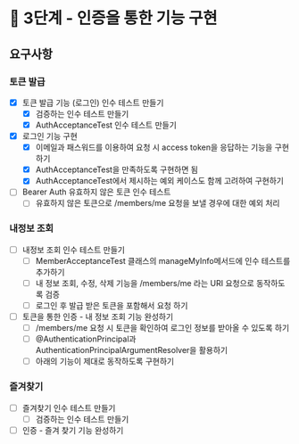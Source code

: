 # 🚀 3단계 - 인증을 통한 기능 구현

## 요구사항

### 토큰 발급

- [X] 토큰 발급 기능 (로그인) 인수 테스트 만들기
  - [X] 검증하는 인수 테스트 만들기
  - [X] AuthAcceptanceTest 인수 테스트 만들기
- [X] 로그인 기능 구현
  - [X] 이메일과 패스워드를 이용하여 요청 시 access token을 응답하는 기능을 구현하기
  - [X] AuthAcceptanceTest을 만족하도록 구현하면 됨
  - [X] AuthAcceptanceTest에서 제시하는 예외 케이스도 함께 고려하여 구현하기
- [ ] Bearer Auth 유효하지 않은 토큰 인수 테스트
  - [ ] 유효하지 않은 토큰으로 /members/me 요청을 보낼 경우에 대한 예외 처리

### 내정보 조회

- [ ] 내정보 조회 인수 테스트 만들기
  - [ ] MemberAcceptanceTest 클래스의 manageMyInfo메서드에 인수 테스트를 추가하기
  - [ ] 내 정보 조회, 수정, 삭제 기능을 /members/me 라는 URI 요청으로 동작하도록 검증
  - [ ] 로그인 후 발급 받은 토큰을 포함해서 요청 하기
- [ ] 토큰을 통한 인증 - 내 정보 조회 기능 완성하기
  - [ ] /members/me 요청 시 토큰을 확인하여 로그인 정보를 받아올 수 있도록 하기
  - [ ] @AuthenticationPrincipal과 AuthenticationPrincipalArgumentResolver을 활용하기
  - [ ] 아래의 기능이 제대로 동작하도록 구현하기

### 즐겨찾기

- [ ] 즐겨찾기 인수 테스트 만들기
  - [ ] 검증하는 인수 테스트 만들기
- [ ] 인증 - 즐겨 찾기 기능 완성하기
